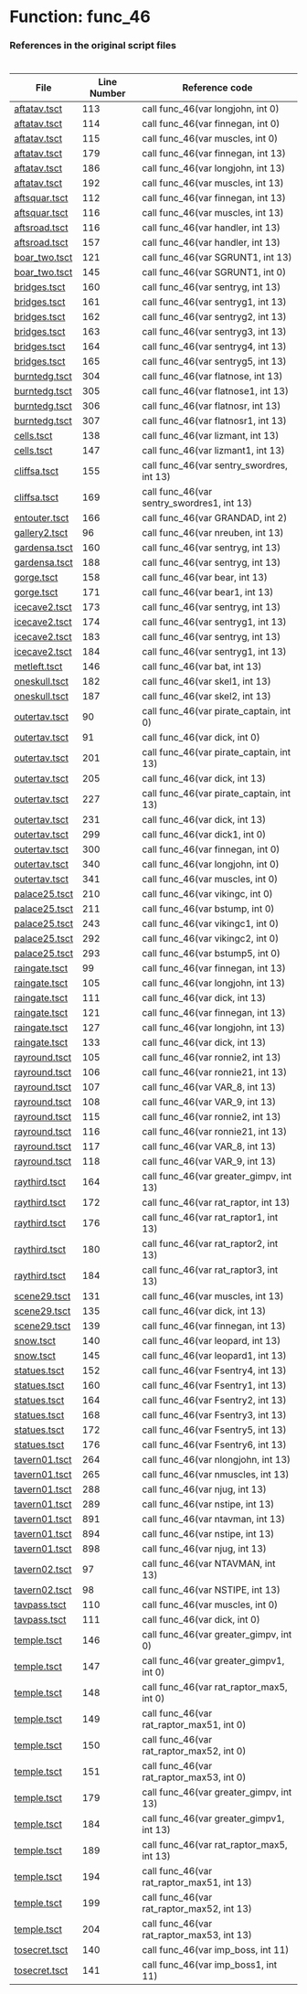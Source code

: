 # Function: func_46
### References in the original script files

#

| File | Line Number | Reference code |
| --- | --- | --- |
| [aftatav.tsct](../../../out/aftatav.tsct#L113) | 113 | call func_46(var longjohn, int 0) |
| [aftatav.tsct](../../../out/aftatav.tsct#L114) | 114 | call func_46(var finnegan, int 0) |
| [aftatav.tsct](../../../out/aftatav.tsct#L115) | 115 | call func_46(var muscles, int 0) |
| [aftatav.tsct](../../../out/aftatav.tsct#L179) | 179 | call func_46(var finnegan, int 13) |
| [aftatav.tsct](../../../out/aftatav.tsct#L186) | 186 | call func_46(var longjohn, int 13) |
| [aftatav.tsct](../../../out/aftatav.tsct#L192) | 192 | call func_46(var muscles, int 13) |
| [aftsquar.tsct](../../../out/aftsquar.tsct#L112) | 112 | call func_46(var finnegan, int 13) |
| [aftsquar.tsct](../../../out/aftsquar.tsct#L116) | 116 | call func_46(var muscles, int 13) |
| [aftsroad.tsct](../../../out/aftsroad.tsct#L116) | 116 | call func_46(var handler, int 13) |
| [aftsroad.tsct](../../../out/aftsroad.tsct#L157) | 157 | call func_46(var handler, int 13) |
| [boar_two.tsct](../../../out/boar_two.tsct#L121) | 121 | call func_46(var SGRUNT1, int 13) |
| [boar_two.tsct](../../../out/boar_two.tsct#L145) | 145 | call func_46(var SGRUNT1, int 0) |
| [bridges.tsct](../../../out/bridges.tsct#L160) | 160 | call func_46(var sentryg, int 13) |
| [bridges.tsct](../../../out/bridges.tsct#L161) | 161 | call func_46(var sentryg1, int 13) |
| [bridges.tsct](../../../out/bridges.tsct#L162) | 162 | call func_46(var sentryg2, int 13) |
| [bridges.tsct](../../../out/bridges.tsct#L163) | 163 | call func_46(var sentryg3, int 13) |
| [bridges.tsct](../../../out/bridges.tsct#L164) | 164 | call func_46(var sentryg4, int 13) |
| [bridges.tsct](../../../out/bridges.tsct#L165) | 165 | call func_46(var sentryg5, int 13) |
| [burntedg.tsct](../../../out/burntedg.tsct#L304) | 304 | call func_46(var flatnose, int 13) |
| [burntedg.tsct](../../../out/burntedg.tsct#L305) | 305 | call func_46(var flatnose1, int 13) |
| [burntedg.tsct](../../../out/burntedg.tsct#L306) | 306 | call func_46(var flatnosr, int 13) |
| [burntedg.tsct](../../../out/burntedg.tsct#L307) | 307 | call func_46(var flatnosr1, int 13) |
| [cells.tsct](../../../out/cells.tsct#L138) | 138 | call func_46(var lizmant, int 13) |
| [cells.tsct](../../../out/cells.tsct#L147) | 147 | call func_46(var lizmant1, int 13) |
| [cliffsa.tsct](../../../out/cliffsa.tsct#L155) | 155 | call func_46(var sentry_swordres, int 13) |
| [cliffsa.tsct](../../../out/cliffsa.tsct#L169) | 169 | call func_46(var sentry_swordres1, int 13) |
| [entouter.tsct](../../../out/entouter.tsct#L166) | 166 | call func_46(var GRANDAD, int 2) |
| [gallery2.tsct](../../../out/gallery2.tsct#L96) | 96 | call func_46(var nreuben, int 13) |
| [gardensa.tsct](../../../out/gardensa.tsct#L160) | 160 | call func_46(var sentryg, int 13) |
| [gardensa.tsct](../../../out/gardensa.tsct#L188) | 188 | call func_46(var sentryg, int 13) |
| [gorge.tsct](../../../out/gorge.tsct#L158) | 158 | call func_46(var bear, int 13) |
| [gorge.tsct](../../../out/gorge.tsct#L171) | 171 | call func_46(var bear1, int 13) |
| [icecave2.tsct](../../../out/icecave2.tsct#L173) | 173 | call func_46(var sentryg, int 13) |
| [icecave2.tsct](../../../out/icecave2.tsct#L174) | 174 | call func_46(var sentryg1, int 13) |
| [icecave2.tsct](../../../out/icecave2.tsct#L183) | 183 | call func_46(var sentryg, int 13) |
| [icecave2.tsct](../../../out/icecave2.tsct#L184) | 184 | call func_46(var sentryg1, int 13) |
| [metleft.tsct](../../../out/metleft.tsct#L146) | 146 | call func_46(var bat, int 13) |
| [oneskull.tsct](../../../out/oneskull.tsct#L182) | 182 | call func_46(var skel1, int 13) |
| [oneskull.tsct](../../../out/oneskull.tsct#L187) | 187 | call func_46(var skel2, int 13) |
| [outertav.tsct](../../../out/outertav.tsct#L90) | 90 | call func_46(var pirate_captain, int 0) |
| [outertav.tsct](../../../out/outertav.tsct#L91) | 91 | call func_46(var dick, int 0) |
| [outertav.tsct](../../../out/outertav.tsct#L201) | 201 | call func_46(var pirate_captain, int 13) |
| [outertav.tsct](../../../out/outertav.tsct#L205) | 205 | call func_46(var dick, int 13) |
| [outertav.tsct](../../../out/outertav.tsct#L227) | 227 | call func_46(var pirate_captain, int 13) |
| [outertav.tsct](../../../out/outertav.tsct#L231) | 231 | call func_46(var dick, int 13) |
| [outertav.tsct](../../../out/outertav.tsct#L299) | 299 | call func_46(var dick1, int 0) |
| [outertav.tsct](../../../out/outertav.tsct#L300) | 300 | call func_46(var finnegan, int 0) |
| [outertav.tsct](../../../out/outertav.tsct#L340) | 340 | call func_46(var longjohn, int 0) |
| [outertav.tsct](../../../out/outertav.tsct#L341) | 341 | call func_46(var muscles, int 0) |
| [palace25.tsct](../../../out/palace25.tsct#L210) | 210 | call func_46(var vikingc, int 0) |
| [palace25.tsct](../../../out/palace25.tsct#L211) | 211 | call func_46(var bstump, int 0) |
| [palace25.tsct](../../../out/palace25.tsct#L243) | 243 | call func_46(var vikingc1, int 0) |
| [palace25.tsct](../../../out/palace25.tsct#L292) | 292 | call func_46(var vikingc2, int 0) |
| [palace25.tsct](../../../out/palace25.tsct#L293) | 293 | call func_46(var bstump5, int 0) |
| [raingate.tsct](../../../out/raingate.tsct#L99) | 99 | call func_46(var finnegan, int 13) |
| [raingate.tsct](../../../out/raingate.tsct#L105) | 105 | call func_46(var longjohn, int 13) |
| [raingate.tsct](../../../out/raingate.tsct#L111) | 111 | call func_46(var dick, int 13) |
| [raingate.tsct](../../../out/raingate.tsct#L121) | 121 | call func_46(var finnegan, int 13) |
| [raingate.tsct](../../../out/raingate.tsct#L127) | 127 | call func_46(var longjohn, int 13) |
| [raingate.tsct](../../../out/raingate.tsct#L133) | 133 | call func_46(var dick, int 13) |
| [rayround.tsct](../../../out/rayround.tsct#L105) | 105 | call func_46(var ronnie2, int 13) |
| [rayround.tsct](../../../out/rayround.tsct#L106) | 106 | call func_46(var ronnie21, int 13) |
| [rayround.tsct](../../../out/rayround.tsct#L107) | 107 | call func_46(var VAR_8, int 13) |
| [rayround.tsct](../../../out/rayround.tsct#L108) | 108 | call func_46(var VAR_9, int 13) |
| [rayround.tsct](../../../out/rayround.tsct#L115) | 115 | call func_46(var ronnie2, int 13) |
| [rayround.tsct](../../../out/rayround.tsct#L116) | 116 | call func_46(var ronnie21, int 13) |
| [rayround.tsct](../../../out/rayround.tsct#L117) | 117 | call func_46(var VAR_8, int 13) |
| [rayround.tsct](../../../out/rayround.tsct#L118) | 118 | call func_46(var VAR_9, int 13) |
| [raythird.tsct](../../../out/raythird.tsct#L164) | 164 | call func_46(var greater_gimpv, int 13) |
| [raythird.tsct](../../../out/raythird.tsct#L172) | 172 | call func_46(var rat_raptor, int 13) |
| [raythird.tsct](../../../out/raythird.tsct#L176) | 176 | call func_46(var rat_raptor1, int 13) |
| [raythird.tsct](../../../out/raythird.tsct#L180) | 180 | call func_46(var rat_raptor2, int 13) |
| [raythird.tsct](../../../out/raythird.tsct#L184) | 184 | call func_46(var rat_raptor3, int 13) |
| [scene29.tsct](../../../out/scene29.tsct#L131) | 131 | call func_46(var muscles, int 13) |
| [scene29.tsct](../../../out/scene29.tsct#L135) | 135 | call func_46(var dick, int 13) |
| [scene29.tsct](../../../out/scene29.tsct#L139) | 139 | call func_46(var finnegan, int 13) |
| [snow.tsct](../../../out/snow.tsct#L140) | 140 | call func_46(var leopard, int 13) |
| [snow.tsct](../../../out/snow.tsct#L145) | 145 | call func_46(var leopard1, int 13) |
| [statues.tsct](../../../out/statues.tsct#L152) | 152 | call func_46(var Fsentry4, int 13) |
| [statues.tsct](../../../out/statues.tsct#L160) | 160 | call func_46(var Fsentry1, int 13) |
| [statues.tsct](../../../out/statues.tsct#L164) | 164 | call func_46(var Fsentry2, int 13) |
| [statues.tsct](../../../out/statues.tsct#L168) | 168 | call func_46(var Fsentry3, int 13) |
| [statues.tsct](../../../out/statues.tsct#L172) | 172 | call func_46(var Fsentry5, int 13) |
| [statues.tsct](../../../out/statues.tsct#L176) | 176 | call func_46(var Fsentry6, int 13) |
| [tavern01.tsct](../../../out/tavern01.tsct#L264) | 264 | call func_46(var nlongjohn, int 13) |
| [tavern01.tsct](../../../out/tavern01.tsct#L265) | 265 | call func_46(var nmuscles, int 13) |
| [tavern01.tsct](../../../out/tavern01.tsct#L288) | 288 | call func_46(var njug, int 13) |
| [tavern01.tsct](../../../out/tavern01.tsct#L289) | 289 | call func_46(var nstipe, int 13) |
| [tavern01.tsct](../../../out/tavern01.tsct#L891) | 891 | call func_46(var ntavman, int 13) |
| [tavern01.tsct](../../../out/tavern01.tsct#L894) | 894 | call func_46(var nstipe, int 13) |
| [tavern01.tsct](../../../out/tavern01.tsct#L898) | 898 | call func_46(var njug, int 13) |
| [tavern02.tsct](../../../out/tavern02.tsct#L97) | 97 | call func_46(var NTAVMAN, int 13) |
| [tavern02.tsct](../../../out/tavern02.tsct#L98) | 98 | call func_46(var NSTIPE, int 13) |
| [tavpass.tsct](../../../out/tavpass.tsct#L110) | 110 | call func_46(var muscles, int 0) |
| [tavpass.tsct](../../../out/tavpass.tsct#L111) | 111 | call func_46(var dick, int 0) |
| [temple.tsct](../../../out/temple.tsct#L146) | 146 | call func_46(var greater_gimpv, int 0) |
| [temple.tsct](../../../out/temple.tsct#L147) | 147 | call func_46(var greater_gimpv1, int 0) |
| [temple.tsct](../../../out/temple.tsct#L148) | 148 | call func_46(var rat_raptor_max5, int 0) |
| [temple.tsct](../../../out/temple.tsct#L149) | 149 | call func_46(var rat_raptor_max51, int 0) |
| [temple.tsct](../../../out/temple.tsct#L150) | 150 | call func_46(var rat_raptor_max52, int 0) |
| [temple.tsct](../../../out/temple.tsct#L151) | 151 | call func_46(var rat_raptor_max53, int 0) |
| [temple.tsct](../../../out/temple.tsct#L179) | 179 | call func_46(var greater_gimpv, int 13) |
| [temple.tsct](../../../out/temple.tsct#L184) | 184 | call func_46(var greater_gimpv1, int 13) |
| [temple.tsct](../../../out/temple.tsct#L189) | 189 | call func_46(var rat_raptor_max5, int 13) |
| [temple.tsct](../../../out/temple.tsct#L194) | 194 | call func_46(var rat_raptor_max51, int 13) |
| [temple.tsct](../../../out/temple.tsct#L199) | 199 | call func_46(var rat_raptor_max52, int 13) |
| [temple.tsct](../../../out/temple.tsct#L204) | 204 | call func_46(var rat_raptor_max53, int 13) |
| [tosecret.tsct](../../../out/tosecret.tsct#L140) | 140 | call func_46(var imp_boss, int 11) |
| [tosecret.tsct](../../../out/tosecret.tsct#L141) | 141 | call func_46(var imp_boss1, int 11) |
